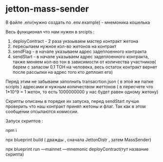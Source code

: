# jetton-mass-sender
В файле .env(нужно создать по .env.example) - мнемоника кошелька 

Весь функционал что нам нужен в srcipts :

1. deployContract -  2 раза указываем мастер контракт жетона
2. пересылаем нужное кол-во жетонов на контракт
3. sendFlag -  в начале указываем адрес задеплоенного контракта
4. sendStart - в начале указываем адрес задеплоенного контракта,
также меняем кол-во тон в зависимости от количества участников( берем с запасом 0.1 ТОН на человека, весь остаток контракт вернет после рассылки на адрес того кто деплоил его)


Перед этим не забываем заполнить transacrtion.json ( в этой же папке scripts ) адресами и нужным количеством жеттонов ( в пересчете что 1*10^9 = 1 жетон, то есть 1000000000 у нас будет равен одному жетону)

Скрипты описаны в порядке их запуска, перед sendStart лучше проверить что наш контракт принял жетоны и флаг. Так как в этом сообщении отсылаются комиссии.

Запуск скриптов :

npm i

npx blueprint build ( дважды , сначала JettonDistr , затем MassSender)

npx blueprint run —mainnet —mnemonic deployContract(тут название скрипта)
